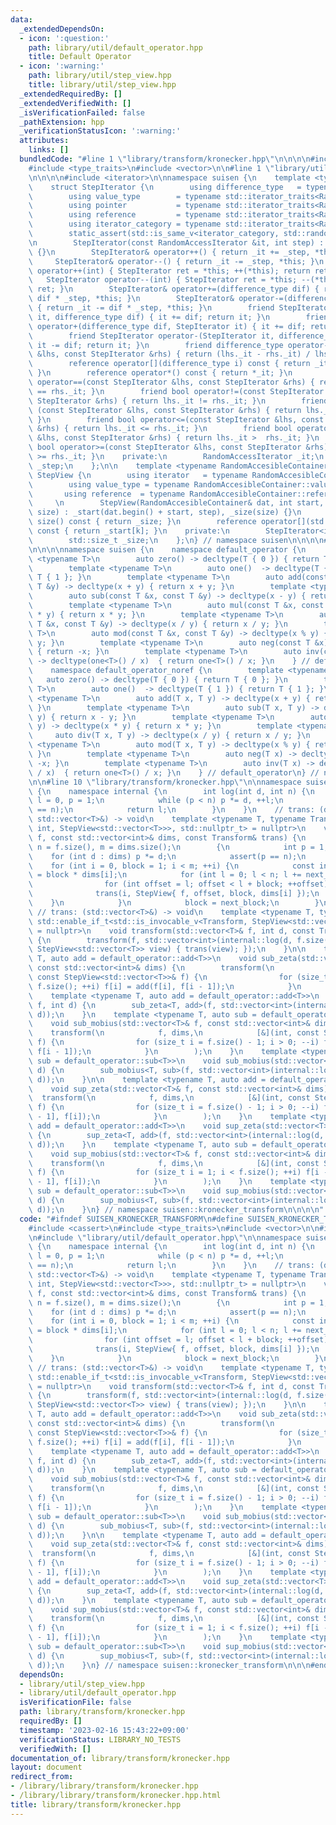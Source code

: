 ```yaml
---
data:
  _extendedDependsOn:
  - icon: ':question:'
    path: library/util/default_operator.hpp
    title: Default Operator
  - icon: ':warning:'
    path: library/util/step_view.hpp
    title: library/util/step_view.hpp
  _extendedRequiredBy: []
  _extendedVerifiedWith: []
  _isVerificationFailed: false
  _pathExtension: hpp
  _verificationStatusIcon: ':warning:'
  attributes:
    links: []
  bundledCode: "#line 1 \"library/transform/kronecker.hpp\"\n\n\n\n#include <cassert>\n\
    #include <type_traits>\n#include <vector>\n\n#line 1 \"library/util/step_view.hpp\"\
    \n\n\n\n#include <iterator>\n\nnamespace suisen {\n    template <typename RandomAccessIterator>\n\
    \    struct StepIterator {\n        using difference_type   = typename std::iterator_traits<RandomAccessIterator>::difference_type;\n\
    \        using value_type        = typename std::iterator_traits<RandomAccessIterator>::value_type;\n\
    \        using pointer           = typename std::iterator_traits<RandomAccessIterator>::pointer;\n\
    \        using reference         = typename std::iterator_traits<RandomAccessIterator>::reference;\n\
    \        using iterator_category = typename std::iterator_traits<RandomAccessIterator>::iterator_category;\n\
    \        static_assert(std::is_same_v<iterator_category, std::random_access_iterator_tag>);\n\
    \n        StepIterator(const RandomAccessIterator &it, int step) : _it(it), _step(step)\
    \ {}\n        StepIterator& operator++() { return _it += _step, *this; }\n   \
    \     StepIterator& operator--() { return _it -= _step, *this; }\n        StepIterator\
    \ operator++(int) { StepIterator ret = *this; ++(*this); return ret; }\n     \
    \   StepIterator operator--(int) { StepIterator ret = *this; --(*this); return\
    \ ret; }\n        StepIterator& operator+=(difference_type dif) { return _it +=\
    \ dif * _step, *this; }\n        StepIterator& operator-=(difference_type dif)\
    \ { return _it -= dif * _step, *this; }\n        friend StepIterator operator+(StepIterator\
    \ it, difference_type dif) { it += dif; return it; }\n        friend StepIterator\
    \ operator+(difference_type dif, StepIterator it) { it += dif; return it; }\n\
    \        friend StepIterator operator-(StepIterator it, difference_type dif) {\
    \ it -= dif; return it; }\n        friend difference_type operator-(const StepIterator\
    \ &lhs, const StepIterator &rhs) { return (lhs._it - rhs._it) / lhs._step; }\n\
    \        reference operator[](difference_type i) const { return _it[i * _step];\
    \ }\n        reference operator*() const { return *_it; }\n        friend bool\
    \ operator==(const StepIterator &lhs, const StepIterator &rhs) { return lhs._it\
    \ == rhs._it; }\n        friend bool operator!=(const StepIterator &lhs, const\
    \ StepIterator &rhs) { return lhs._it != rhs._it; }\n        friend bool operator<\
    \ (const StepIterator &lhs, const StepIterator &rhs) { return lhs._it <  rhs._it;\
    \ }\n        friend bool operator<=(const StepIterator &lhs, const StepIterator\
    \ &rhs) { return lhs._it <= rhs._it; }\n        friend bool operator> (const StepIterator\
    \ &lhs, const StepIterator &rhs) { return lhs._it >  rhs._it; }\n        friend\
    \ bool operator>=(const StepIterator &lhs, const StepIterator &rhs) { return lhs._it\
    \ >= rhs._it; }\n    private:\n        RandomAccessIterator _it;\n        int\
    \ _step;\n    };\n\n    template <typename RandomAccesibleContainer>\n    struct\
    \ StepView {\n        using iterator   = typename RandomAccesibleContainer::iterator;\n\
    \        using value_type = typename RandomAccesibleContainer::value_type;\n \
    \       using reference  = typename RandomAccesibleContainer::reference;\n   \
    \     \n        StepView(RandomAccesibleContainer& dat, int start, int step, int\
    \ size) : _start(dat.begin() + start, step), _size(size) {}\n        std::size_t\
    \ size() const { return _size; }\n        reference operator[](std::size_t k)\
    \ const { return _start[k]; }\n    private:\n        StepIterator<iterator> _start;\n\
    \        std::size_t _size;\n    };\n} // namespace suisen\n\n\n\n#line 1 \"library/util/default_operator.hpp\"\
    \n\n\n\nnamespace suisen {\n    namespace default_operator {\n        template\
    \ <typename T>\n        auto zero() -> decltype(T { 0 }) { return T { 0 }; }\n\
    \        template <typename T>\n        auto one()  -> decltype(T { 1 }) { return\
    \ T { 1 }; }\n        template <typename T>\n        auto add(const T &x, const\
    \ T &y) -> decltype(x + y) { return x + y; }\n        template <typename T>\n\
    \        auto sub(const T &x, const T &y) -> decltype(x - y) { return x - y; }\n\
    \        template <typename T>\n        auto mul(const T &x, const T &y) -> decltype(x\
    \ * y) { return x * y; }\n        template <typename T>\n        auto div(const\
    \ T &x, const T &y) -> decltype(x / y) { return x / y; }\n        template <typename\
    \ T>\n        auto mod(const T &x, const T &y) -> decltype(x % y) { return x %\
    \ y; }\n        template <typename T>\n        auto neg(const T &x) -> decltype(-x)\
    \ { return -x; }\n        template <typename T>\n        auto inv(const T &x)\
    \ -> decltype(one<T>() / x)  { return one<T>() / x; }\n    } // default_operator\n\
    \    namespace default_operator_noref {\n        template <typename T>\n     \
    \   auto zero() -> decltype(T { 0 }) { return T { 0 }; }\n        template <typename\
    \ T>\n        auto one()  -> decltype(T { 1 }) { return T { 1 }; }\n        template\
    \ <typename T>\n        auto add(T x, T y) -> decltype(x + y) { return x + y;\
    \ }\n        template <typename T>\n        auto sub(T x, T y) -> decltype(x -\
    \ y) { return x - y; }\n        template <typename T>\n        auto mul(T x, T\
    \ y) -> decltype(x * y) { return x * y; }\n        template <typename T>\n   \
    \     auto div(T x, T y) -> decltype(x / y) { return x / y; }\n        template\
    \ <typename T>\n        auto mod(T x, T y) -> decltype(x % y) { return x % y;\
    \ }\n        template <typename T>\n        auto neg(T x) -> decltype(-x) { return\
    \ -x; }\n        template <typename T>\n        auto inv(T x) -> decltype(one<T>()\
    \ / x)  { return one<T>() / x; }\n    } // default_operator\n} // namespace suisen\n\
    \n\n#line 10 \"library/transform/kronecker.hpp\"\n\nnamespace suisen::kronecker_transform\
    \ {\n    namespace internal {\n        int log(int d, int n) {\n            int\
    \ l = 0, p = 1;\n            while (p < n) p *= d, ++l;\n            assert(p\
    \ == n);\n            return l;\n        }\n    }\n    // trans: (dimension id,\
    \ std::vector<T>&) -> void\n    template <typename T, typename Transform, std::enable_if_t<std::is_invocable_v<Transform,\
    \ int, StepView<std::vector<T>>>, std::nullptr_t> = nullptr>\n    void transform(std::vector<T>&\
    \ f, const std::vector<int>& dims, const Transform& trans) {\n        const int\
    \ n = f.size(), m = dims.size();\n        {\n            int p = 1;\n        \
    \    for (int d : dims) p *= d;\n            assert(p == n);\n        }\n    \
    \    for (int i = 0, block = 1; i < m; ++i) {\n            const int next_block\
    \ = block * dims[i];\n            for (int l = 0; l < n; l += next_block) {\n\
    \                for (int offset = l; offset < l + block; ++offset) {\n      \
    \              trans(i, StepView{ f, offset, block, dims[i] });\n            \
    \    }\n            }\n            block = next_block;\n        }\n    }\n   \
    \ // trans: (std::vector<T>&) -> void\n    template <typename T, typename Transform,\
    \ std::enable_if_t<std::is_invocable_v<Transform, StepView<std::vector<T>>>, std::nullptr_t>\
    \ = nullptr>\n    void transform(std::vector<T>& f, int d, const Transform& trans)\
    \ {\n        transform(f, std::vector<int>(internal::log(d, f.size()), d), [&trans](int,\
    \ StepView<std::vector<T>> view) { trans(view); });\n    }\n\n    template <typename\
    \ T, auto add = default_operator::add<T>>\n    void sub_zeta(std::vector<T>& f,\
    \ const std::vector<int>& dims) {\n        transform(\n            f, dims, [&](int,\
    \ const StepView<std::vector<T>>& f) {\n                for (size_t i = 1; i <\
    \ f.size(); ++i) f[i] = add(f[i], f[i - 1]);\n            }\n        );\n    }\n\
    \    template <typename T, auto add = default_operator::add<T>>\n    void sub_zeta(std::vector<T>&\
    \ f, int d) {\n        sub_zeta<T, add>(f, std::vector<int>(internal::log(d, f.size()),\
    \ d));\n    }\n    template <typename T, auto sub = default_operator::sub<T>>\n\
    \    void sub_mobius(std::vector<T>& f, const std::vector<int>& dims) {\n    \
    \    transform(\n            f, dims,\n            [&](int, const StepView<std::vector<T>>&\
    \ f) {\n                for (size_t i = f.size() - 1; i > 0; --i) f[i] = sub(f[i],\
    \ f[i - 1]);\n            }\n        );\n    }\n    template <typename T, auto\
    \ sub = default_operator::sub<T>>\n    void sub_mobius(std::vector<T>& f, int\
    \ d) {\n        sub_mobius<T, sub>(f, std::vector<int>(internal::log(d, f.size()),\
    \ d));\n    }\n\n    template <typename T, auto add = default_operator::add<T>>\n\
    \    void sup_zeta(std::vector<T>& f, const std::vector<int>& dims) {\n      \
    \  transform(\n            f, dims,\n            [&](int, const StepView<std::vector<T>>&\
    \ f) {\n                for (size_t i = f.size() - 1; i > 0; --i) f[i - 1] = add(f[i\
    \ - 1], f[i]);\n            }\n        );\n    }\n    template <typename T, auto\
    \ add = default_operator::add<T>>\n    void sup_zeta(std::vector<T>& f, int d)\
    \ {\n        sup_zeta<T, add>(f, std::vector<int>(internal::log(d, f.size()),\
    \ d));\n    }\n    template <typename T, auto sub = default_operator::sub<T>>\n\
    \    void sup_mobius(std::vector<T>& f, const std::vector<int>& dims) {\n    \
    \    transform(\n            f, dims,\n            [&](int, const StepView<std::vector<T>>&\
    \ f) {\n                for (size_t i = 1; i < f.size(); ++i) f[i - 1] = sub(f[i\
    \ - 1], f[i]);\n            }\n        );\n    }\n    template <typename T, auto\
    \ sub = default_operator::sub<T>>\n    void sup_mobius(std::vector<T>& f, int\
    \ d) {\n        sup_mobius<T, sub>(f, std::vector<int>(internal::log(d, f.size()),\
    \ d));\n    }\n} // namespace suisen::kronecker_transform\n\n\n\n"
  code: "#ifndef SUISEN_KRONECKER_TRANSFORM\n#define SUISEN_KRONECKER_TRANSFORM\n\n\
    #include <cassert>\n#include <type_traits>\n#include <vector>\n\n#include \"library/util/step_view.hpp\"\
    \n#include \"library/util/default_operator.hpp\"\n\nnamespace suisen::kronecker_transform\
    \ {\n    namespace internal {\n        int log(int d, int n) {\n            int\
    \ l = 0, p = 1;\n            while (p < n) p *= d, ++l;\n            assert(p\
    \ == n);\n            return l;\n        }\n    }\n    // trans: (dimension id,\
    \ std::vector<T>&) -> void\n    template <typename T, typename Transform, std::enable_if_t<std::is_invocable_v<Transform,\
    \ int, StepView<std::vector<T>>>, std::nullptr_t> = nullptr>\n    void transform(std::vector<T>&\
    \ f, const std::vector<int>& dims, const Transform& trans) {\n        const int\
    \ n = f.size(), m = dims.size();\n        {\n            int p = 1;\n        \
    \    for (int d : dims) p *= d;\n            assert(p == n);\n        }\n    \
    \    for (int i = 0, block = 1; i < m; ++i) {\n            const int next_block\
    \ = block * dims[i];\n            for (int l = 0; l < n; l += next_block) {\n\
    \                for (int offset = l; offset < l + block; ++offset) {\n      \
    \              trans(i, StepView{ f, offset, block, dims[i] });\n            \
    \    }\n            }\n            block = next_block;\n        }\n    }\n   \
    \ // trans: (std::vector<T>&) -> void\n    template <typename T, typename Transform,\
    \ std::enable_if_t<std::is_invocable_v<Transform, StepView<std::vector<T>>>, std::nullptr_t>\
    \ = nullptr>\n    void transform(std::vector<T>& f, int d, const Transform& trans)\
    \ {\n        transform(f, std::vector<int>(internal::log(d, f.size()), d), [&trans](int,\
    \ StepView<std::vector<T>> view) { trans(view); });\n    }\n\n    template <typename\
    \ T, auto add = default_operator::add<T>>\n    void sub_zeta(std::vector<T>& f,\
    \ const std::vector<int>& dims) {\n        transform(\n            f, dims, [&](int,\
    \ const StepView<std::vector<T>>& f) {\n                for (size_t i = 1; i <\
    \ f.size(); ++i) f[i] = add(f[i], f[i - 1]);\n            }\n        );\n    }\n\
    \    template <typename T, auto add = default_operator::add<T>>\n    void sub_zeta(std::vector<T>&\
    \ f, int d) {\n        sub_zeta<T, add>(f, std::vector<int>(internal::log(d, f.size()),\
    \ d));\n    }\n    template <typename T, auto sub = default_operator::sub<T>>\n\
    \    void sub_mobius(std::vector<T>& f, const std::vector<int>& dims) {\n    \
    \    transform(\n            f, dims,\n            [&](int, const StepView<std::vector<T>>&\
    \ f) {\n                for (size_t i = f.size() - 1; i > 0; --i) f[i] = sub(f[i],\
    \ f[i - 1]);\n            }\n        );\n    }\n    template <typename T, auto\
    \ sub = default_operator::sub<T>>\n    void sub_mobius(std::vector<T>& f, int\
    \ d) {\n        sub_mobius<T, sub>(f, std::vector<int>(internal::log(d, f.size()),\
    \ d));\n    }\n\n    template <typename T, auto add = default_operator::add<T>>\n\
    \    void sup_zeta(std::vector<T>& f, const std::vector<int>& dims) {\n      \
    \  transform(\n            f, dims,\n            [&](int, const StepView<std::vector<T>>&\
    \ f) {\n                for (size_t i = f.size() - 1; i > 0; --i) f[i - 1] = add(f[i\
    \ - 1], f[i]);\n            }\n        );\n    }\n    template <typename T, auto\
    \ add = default_operator::add<T>>\n    void sup_zeta(std::vector<T>& f, int d)\
    \ {\n        sup_zeta<T, add>(f, std::vector<int>(internal::log(d, f.size()),\
    \ d));\n    }\n    template <typename T, auto sub = default_operator::sub<T>>\n\
    \    void sup_mobius(std::vector<T>& f, const std::vector<int>& dims) {\n    \
    \    transform(\n            f, dims,\n            [&](int, const StepView<std::vector<T>>&\
    \ f) {\n                for (size_t i = 1; i < f.size(); ++i) f[i - 1] = sub(f[i\
    \ - 1], f[i]);\n            }\n        );\n    }\n    template <typename T, auto\
    \ sub = default_operator::sub<T>>\n    void sup_mobius(std::vector<T>& f, int\
    \ d) {\n        sup_mobius<T, sub>(f, std::vector<int>(internal::log(d, f.size()),\
    \ d));\n    }\n} // namespace suisen::kronecker_transform\n\n\n#endif // SUISEN_KRONECKER_TRANSFORM\n"
  dependsOn:
  - library/util/step_view.hpp
  - library/util/default_operator.hpp
  isVerificationFile: false
  path: library/transform/kronecker.hpp
  requiredBy: []
  timestamp: '2023-02-16 15:43:22+09:00'
  verificationStatus: LIBRARY_NO_TESTS
  verifiedWith: []
documentation_of: library/transform/kronecker.hpp
layout: document
redirect_from:
- /library/library/transform/kronecker.hpp
- /library/library/transform/kronecker.hpp.html
title: library/transform/kronecker.hpp
---
```

